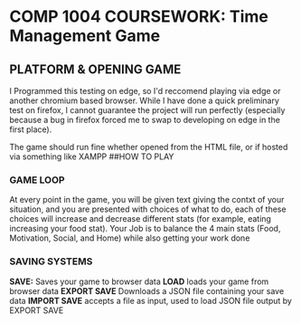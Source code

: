 # COMP 1004 COURSEWORK: Time Management Game
## PLATFORM & OPENING GAME
I Programmed this testing on edge, so I'd reccomend playing via edge or another chromium based browser.
While I have done a quick preliminary test on firefox, I cannot guarantee the project will run perfectly (especially because a bug in firefox forced me to swap to developing on edge in the first place).

The game should run fine whether opened from the HTML file, or if hosted via something like XAMPP
##HOW TO PLAY
### GAME LOOP
At every point in the game, you will be given text giving the contxt of your situation, and you are presented with choices of what to do, each of these choices will increase and decrease different stats (for example, eating increasing your food stat).
Your Job is to balance the 4 main stats (Food, Motivation, Social, and Home) while also getting your work done
### SAVING SYSTEMS
**SAVE:** Saves your game to browser data
**LOAD** loads your game from browser data
**EXPORT SAVE** Downloads a JSON file containing your save data
**IMPORT SAVE** accepts a file as input, used to load JSON file output by EXPORT SAVE
